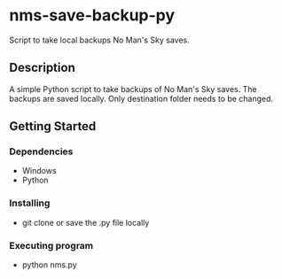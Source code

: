 # nms-save-backup-py

Script to take local backups No Man's Sky saves.

## Description

A simple Python script to take backups of No Man's Sky saves. The backups are saved locally. Only destination folder needs to be changed.  


## Getting Started

### Dependencies

* Windows
* Python 
  
### Installing

* git clone or save the .py file locally

### Executing program

* python nms.py
